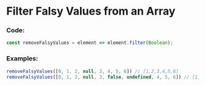 # Filter Falsy Values from an Array

### Code:
```js
const removeFalsyValues = element => element.filter(Boolean);
```
### Examples: 
```js
removeFalsyValues([0, 1, 2, null, 3, 4, 5, 6]) // [1,2,3,4,5,6]
removeFalsyValues([0, 1, 2, null, 3, false, undefined, 4, 5, 6]) // [1,2,3,4,5,6]
```
